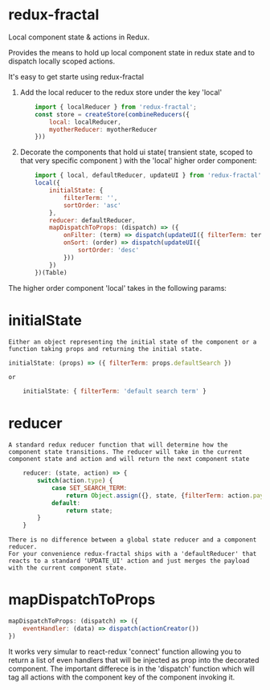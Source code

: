 # redux-fractal
Local component state &amp; actions in Redux.

Provides the means to hold up local component state in redux state and to dispatch locally scoped actions.

It's easy to get starte using redux-fractal

1. Add the local reducer to the redux store under the key 'local'
    ```js
        import { localReducer } from 'redux-fractal';
        const store = createStore(combineReducers({
            local: localReducer,
            myotherReducer: myotherReducer
        }))
    ```
2. Decorate the components that hold ui state( transient state, scoped to that very specific component ) with the 'local' higher order component:
    ```js
        import { local, defaultReducer, updateUI } from 'redux-fractal';
        local({
            initialState: {
                filterTerm: '',
                sortOrder: 'asc'
            },
            reducer: defaultReducer,
            mapDispatchToProps: (dispatch) => ({
                onFilter: (term) => dispatch(updateUI({ filterTerm: term })),
                onSort: (order) => dispatch(updateUI({
                    sortOrder: 'desc'
                }))
            })
        })(Table)
    ```

The higher order component 'local' takes in the following params:

# initialState
    Either an object representing the initial state of the component or a function taking props and returning the initial state.
```js
initialState: (props) => ({ filterTerm: props.defaultSearch })
```
    or
```js
    initialState: { filterTerm: 'default search term' }
```
# reducer
    A standard redux reducer function that will determine how the component state transitions. The reducer will take in the current component state and action and will return the next component state
```js
    reducer: (state, action) => {
        switch(action.type) {
            case SET_SEARCH_TERM:
                return Object.assign({}, state, {filterTerm: action.payload });
            default:
                return state;
        }
    }
```
    There is no difference between a global state reducer and a component reducer.
    For your convenience redux-fractal ships with a 'defaultReducer' that reacts to a standard 'UPDATE_UI' action and just merges the payload with the current component state.
# mapDispatchToProps
```js
mapDispatchToProps: (dispatch) => ({
    eventHandler: (data) => dispatch(actionCreator())
})
```

It works very simular to react-redux 'connect' function allowing you to return a list of even handlers that will be injected as prop into the decorated component.
The important differece is in the 'dispatch' function which will tag all actions with the component key of the component invoking it.
